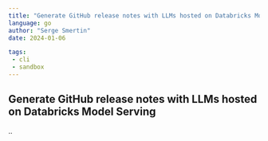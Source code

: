 ```yaml
---
title: "Generate GitHub release notes with LLMs hosted on Databricks Model Serving"
language: go
author: "Serge Smertin"
date: 2024-01-06

tags: 
 - cli
 - sandbox
---
```


Generate GitHub release notes with LLMs hosted on Databricks Model Serving
---

..
